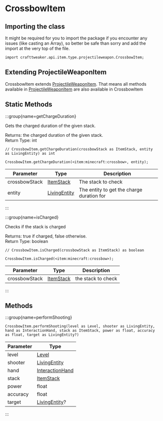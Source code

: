 # CrossbowItem

## Importing the class

It might be required for you to import the package if you encounter any issues (like casting an Array), so better be safe than sorry and add the import at the very top of the file.
```zenscript
import crafttweaker.api.item.type.projectileweapon.CrossbowItem;
```


## Extending ProjectileWeaponItem

CrossbowItem extends [ProjectileWeaponItem](/vanilla/api/item/type/projectileweapon/ProjectileWeaponItem). That means all methods available in [ProjectileWeaponItem](/vanilla/api/item/type/projectileweapon/ProjectileWeaponItem) are also available in CrossbowItem

## Static Methods

:::group{name=getChargeDuration}

Gets the charged duration of the given stack.

Returns: the charged duration of the given stack.  
Return Type: int

```zenscript
// CrossbowItem.getChargeDuration(crossbowStack as ItemStack, entity as LivingEntity) as int

CrossbowItem.getChargeDuration(<item:minecraft:crossbow>, entity);
```

|   Parameter   |                       Type                       |                Description                |
|---------------|--------------------------------------------------|-------------------------------------------|
| crossbowStack | [ItemStack](/vanilla/api/item/ItemStack)         | The stack to check                        |
| entity        | [LivingEntity](/vanilla/api/entity/LivingEntity) | The entity to get the charge duration for |


:::

:::group{name=isCharged}

Checks if the stack is charged

Returns: true if charged, false otherwise.  
Return Type: boolean

```zenscript
// CrossbowItem.isCharged(crossbowStack as ItemStack) as boolean

CrossbowItem.isCharged(<item:minecraft:crossbow>);
```

|   Parameter   |                   Type                   |    Description     |
|---------------|------------------------------------------|--------------------|
| crossbowStack | [ItemStack](/vanilla/api/item/ItemStack) | the stack to check |


:::

## Methods

:::group{name=performShooting}

```zenscript
CrossbowItem.performShooting(level as Level, shooter as LivingEntity, hand as InteractionHand, stack as ItemStack, power as float, accuracy as float, target as LivingEntity?)
```

| Parameter |                         Type                         |
|-----------|------------------------------------------------------|
| level     | [Level](/vanilla/api/world/Level)                    |
| shooter   | [LivingEntity](/vanilla/api/entity/LivingEntity)     |
| hand      | [InteractionHand](/vanilla/api/util/InteractionHand) |
| stack     | [ItemStack](/vanilla/api/item/ItemStack)             |
| power     | float                                                |
| accuracy  | float                                                |
| target    | [LivingEntity](/vanilla/api/entity/LivingEntity)?    |


:::


